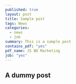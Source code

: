 ```yaml
---
published: true
layout: post
title: Sample post
tags: News
categories: 
  - news
  - job
summary: This is a sample post
contains_pdf: "yes"
pdf_name: JS BD Marketing
job: "yes"
---
```


## A dummy post